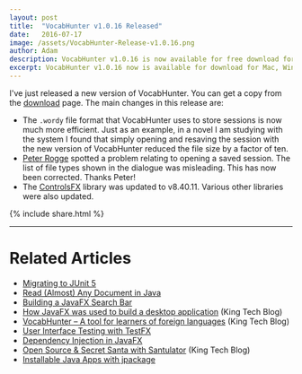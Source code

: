```yaml
---
layout: post
title:  "VocabHunter v1.0.16 Released"
date:   2016-07-17
image: /assets/VocabHunter-Release-v1.0.16.png
author: Adam
description: VocabHunter v1.0.16 is now available for free download for Mac, Windows and Linux
excerpt: VocabHunter v1.0.16 now is available for download for Mac, Windows and Linux.  Take a look here to find out what's new!
---
```

I've just released a new version of VocabHunter.  You can get a copy from the [download](/download) page.  The main changes in this release are:

* The `.wordy` file format that VocabHunter uses to store sessions is now much more efficient.  Just as an example, in a novel I am studying with the system I found that simply opening and resaving the session with the new version of VocabHunter reduced the file size by a factor of ten.
* [Peter Rogge](https://github.com/Naoghuman) spotted a problem relating to opening a saved session.  The list of file types shown in the dialogue was misleading.  This has now been corrected.  Thanks Peter!
* The [ControlsFX](https://github.com/controlsfx/controlsfx) library was updated to v8.40.11.  Various other libraries were also updated.

{% include share.html %}
___

# Related Articles
* [Migrating to JUnit 5]
* [Read (Almost) Any Document in Java]
* [Building a JavaFX Search Bar]
* [How JavaFX was used to build a desktop application][KingTechBlog2] (King Tech Blog)
* [VocabHunter – A tool for learners of foreign languages][KingTechBlog1] (King Tech Blog)
* [User Interface Testing with TestFX][TestFX]
* [Dependency Injection in JavaFX][DependencyInjection]
* [Open Source & Secret Santa with Santulator] (King Tech Blog)
* [Installable Java Apps with jpackage]

[TestFX]:/2016/07/27/TestFX.html
[DependencyInjection]:/2016/11/13/JavaFX-Dependency-Injection.html
[Building a JavaFX Search Bar]:/2017/01/15/Search-Bar.html
[Read (Almost) Any Document in Java]:/2017/04/30/Read-Any-Document-Format.html
[Migrating to JUnit 5]:/2017/10/17/migrating-to-junit-5.html
[Installable Java Apps with jpackage]:/2021/07/10/installable-java-apps-with-jpackage.html

[KingTechBlog1]:https://medium.com/techking/vocabhunter-a-tool-for-learners-of-foreign-languages-55c467a6250c
[KingTechBlog2]:https://medium.com/techking/how-javafx-was-used-to-build-a-desktop-application-7d4c680d8dc
[Open Source & Secret Santa with Santulator]:https://medium.com/techking/open-source-secret-santa-with-santulator-9101972359fc
